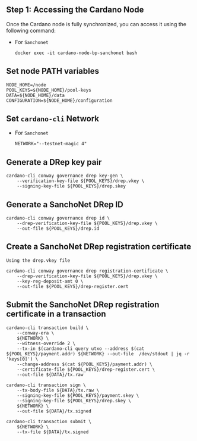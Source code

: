 ## Step 1: Accessing the Cardano Node
Once the Cardano node is fully synchronized, you can access it using the following command:

- For `Sanchonet`
    ```
    docker exec -it cardano-node-bp-sanchonet bash
    ```

## Set node PATH variables
```
NODE_HOME=/node
POOL_KEYS=${NODE_HOME}/pool-keys
DATA=${NODE_HOME}/data
CONFIGURATION=${NODE_HOME}/configuration
```

## Set `cardano-cli` Network
- For `Sanchonet`
    ```
    NETWORK="--testnet-magic 4"
    ```
## Generate a DRep key pair
```
cardano-cli conway governance drep key-gen \
    --verification-key-file ${POOL_KEYS}/drep.vkey \
    --signing-key-file ${POOL_KEYS}/drep.skey
```

## Generate a SanchoNet DRep ID
```
cardano-cli conway governance drep id \
    --drep-verification-key-file ${POOL_KEYS}/drep.vkey \
    --out-file ${POOL_KEYS}/drep.id
```

## Create a SanchoNet DRep registration certificate
`Using the drep.vkey file`
```
cardano-cli conway governance drep registration-certificate \
    --drep-verification-key-file ${POOL_KEYS}/drep.vkey \
    --key-reg-deposit-amt 0 \
    --out-file ${POOL_KEYS}/drep-register.cert
```

## Submit the SanchoNet DRep registration certificate in a transaction
```
cardano-cli transaction build \
    --conway-era \
    ${NETWORK} \
    --witness-override 2 \
    --tx-in $(cardano-cli query utxo --address $(cat ${POOL_KEYS}/payment.addr) ${NETWORK} --out-file  /dev/stdout | jq -r 'keys[0]') \
    --change-address $(cat ${POOL_KEYS}/payment.addr) \
    --certificate-file ${POOL_KEYS}/drep-register.cert \
    --out-file ${DATA}/tx.raw
```
```
cardano-cli transaction sign \
    --tx-body-file ${DATA}/tx.raw \
    --signing-key-file ${POOL_KEYS}/payment.skey \
    --signing-key-file ${POOL_KEYS}/drep.skey \
    ${NETWORK} \
    --out-file ${DATA}/tx.signed
```
```
cardano-cli transaction submit \
    ${NETWORK} \
    --tx-file ${DATA}/tx.signed
```